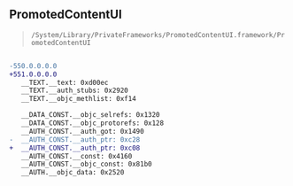 ## PromotedContentUI

> `/System/Library/PrivateFrameworks/PromotedContentUI.framework/PromotedContentUI`

```diff

-550.0.0.0.0
+551.0.0.0.0
   __TEXT.__text: 0xd00ec
   __TEXT.__auth_stubs: 0x2920
   __TEXT.__objc_methlist: 0xf14

   __DATA_CONST.__objc_selrefs: 0x1320
   __DATA_CONST.__objc_protorefs: 0x128
   __AUTH_CONST.__auth_got: 0x1490
-  __AUTH_CONST.__auth_ptr: 0xc28
+  __AUTH_CONST.__auth_ptr: 0xc08
   __AUTH_CONST.__const: 0x4160
   __AUTH_CONST.__objc_const: 0x81b0
   __AUTH.__objc_data: 0x2520

```
